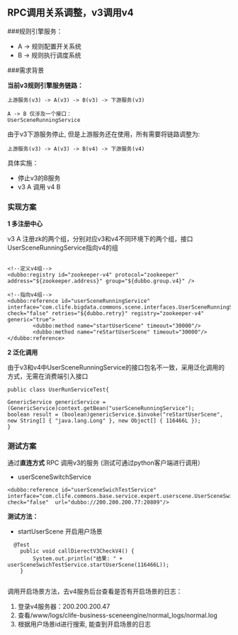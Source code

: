 ## RPC调用关系调整，v3调用v4

###规则引擎服务：

* A -> 规则配置开关系统
* B -> 规则执行调度系统

###需求背景

**当前v3规则引擎服务链路：**

```
上游服务(v3) -> A(v3) -> B(v3) -> 下游服务(v3)

A -> B 仅涉及一个接口：
UserSceneRunningService

```

由于v3下游服务停止, 但是上游服务还在使用，所有需要将链路调整为:

```
上游服务(v3) -> A(v3) -> B(v4) -> 下游服务(v4)

```
具体实施：

* 停止v3的B服务
* v3 A 调用 v4 B

### 实现方案

**1 多注册中心**

v3 A 注册zk的两个组，分别对应v3和v4不同环境下的两个组，接口UserSceneRunningService指向v4的组

```

<!--定义v4组-->
<dubbo:registry id="zookeeper-v4" protocol="zookeeper" address="${zookeeper.address}" group="${dubbo.group.v4}" />

<!--指向v4组-->
<dubbo:reference id="userSceneRunningService" interface="com.clife.bigdata.commons.scene.interfaces.UserSceneRunningService" check="false" retries="${dubbo.retry}" registry="zookeeper-v4" generic="true">
		<dubbo:method name="startUserScene" timeout="30000"/>
		<dubbo:method name="reStartUserScene" timeout="30000"/>
</dubbo:reference>

```

**2 泛化调用**

由于v3和v4中UserSceneRunningService的接口包名不一致，采用泛化调用的方式，无需在消费端引入接口

```
public class UserRunServiceTest{

GenericService genericService = (GenericService)context.getBean("userSceneRunningService");
boolean result = (boolean)genericService.$invoke("reStartUserScene", new String[] { "java.lang.Long" }, new Object[] { 116466L });
}

```

### 测试方案

通过**直连方式** RPC 调用v3的服务
(测试可通过python客户端进行调用）

* userSceneSwitchService

```
<dubbo:reference id="userSceneSwichTestService" interface="com.clife.commons.base.service.expert.userscene.UserSceneSwitchService"  check="false"  url="dubbo://200.200.200.77:20809"/>

```

**测试方法：**

* startUserScene 开启用户场景

```
  @Test
    public void callDierectV3CheckV4() {
        System.out.println("结果: " + userSceneSwichTestService.startUserScene(116466L));
    }
    
```

调用开启场景方法，去v4服务后台查看是否有开启场景的日志：

1. 登录v4服务器：200.200.200.47
2. 查看/www/logs/clife-business-sceneengine/normal_logs/normal.log
3. 根据用户场景id进行搜索, 能查到开启场景的日志












